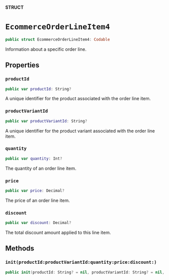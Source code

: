 **STRUCT**

# `EcommerceOrderLineItem4`

```swift
public struct EcommerceOrderLineItem4: Codable
```

Information about a specific order line.

## Properties
### `productId`

```swift
public var productId: String?
```

A unique identifier for the product associated with the order line item.

### `productVariantId`

```swift
public var productVariantId: String?
```

A unique identifier for the product variant associated with the order line item.

### `quantity`

```swift
public var quantity: Int?
```

The quantity of an order line item.

### `price`

```swift
public var price: Decimal?
```

The price of an order line item.

### `discount`

```swift
public var discount: Decimal?
```

The total discount amount applied to this line item.

## Methods
### `init(productId:productVariantId:quantity:price:discount:)`

```swift
public init(productId: String? = nil, productVariantId: String? = nil, quantity: Int? = nil, price: Decimal? = nil, discount: Decimal? = nil)
```
